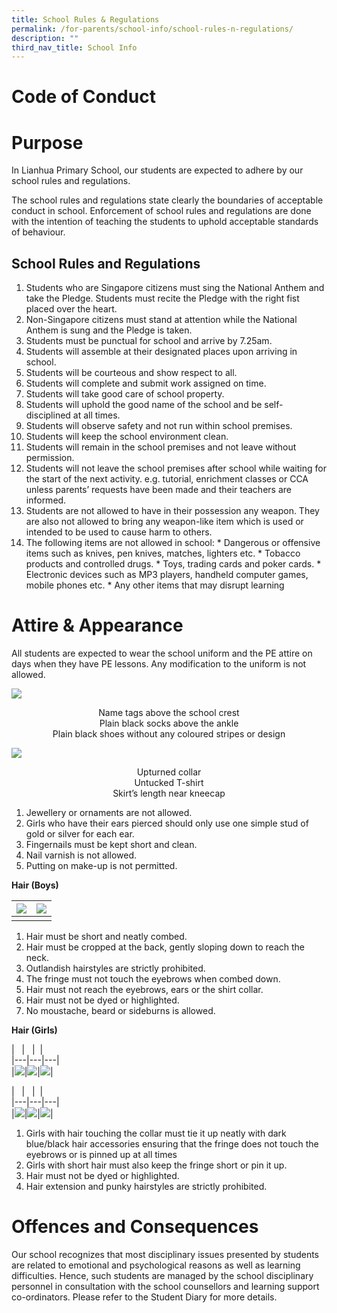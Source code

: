 ```yaml
---
title: School Rules & Regulations
permalink: /for-parents/school-info/school-rules-n-regulations/
description: ""
third_nav_title: School Info
---
```

# **Code of Conduct**
# **Purpose**
In Lianhua Primary School, our students are expected to adhere by our school rules and regulations.

  

The school rules and regulations state clearly the boundaries of acceptable conduct in school. Enforcement of school rules and regulations are done with the intention of teaching the students to uphold acceptable standards of behaviour.
## **School Rules and Regulations**

1.  Students who are Singapore citizens must sing the National Anthem and take the Pledge. Students must recite the Pledge with the right fist placed over the heart.
2.  Non-Singapore citizens must stand at attention while the National Anthem is sung and the Pledge is taken.
3.  Students must be punctual for school and arrive by 7.25am.
4.  Students will assemble at their designated places upon arriving in school.
5.  Students will be courteous and show respect to all.
6.  Students will complete and submit work assigned on time.
7.  Students will take good care of school property.
8.  Students will uphold the good name of the school and be self-disciplined at all times.
9.  Students will observe safety and not run within school premises.
10.  Students will keep the school environment clean.
11.  Students will remain in the school premises and not leave without permission.
12.  Students will not leave the school premises after school while waiting for the start of the next activity. e.g. tutorial, enrichment classes or CCA unless parents’ requests have been made and their teachers are informed.
13.  Students are not allowed to have in their possession any weapon. They are also not allowed to bring any weapon-like item which is used or intended to be used to cause harm to others.
14.  The following items are not allowed in school:
    *   Dangerous or offensive items such as knives, pen knives, matches, lighters etc.
    *   Tobacco products and controlled drugs.
    *   Toys, trading cards and poker cards.
    *   Electronic devices such as MP3 players, handheld computer games, mobile phones etc.
    *   Any other items that may disrupt learning


# **Attire &amp; Appearance**

All students are expected to wear the school uniform and the PE attire on days when they have PE lessons. Any modification to the uniform is not allowed.


![](/images/School%20Info/School%20Rules%20&amp;%20Regulations/School%20Attire/boyfront.jpg)

<center> Name tags above the school crest</center> <center>Plain black socks above the ankle</center><center>Plain black shoes without any coloured stripes or design</center>
	
![](/images/School%20Info/School%20Rules%20&amp;%20Regulations/School%20Attire/girlfront.jpg)


<center>Upturned collar</center> 
<center>Untucked T-shirt</center>
<center>Skirt’s length near kneecap</center>
	


1.  Jewellery or ornaments are not allowed.
2.  Girls who have their ears pierced should only use one simple stud of gold or silver for each ear.
3.  Fingernails must be kept short and clean.
4.  Nail varnish is not allowed.
5.  Putting on make-up is not permitted.


**Hair (Boys)**


|![](/images/School%20Info/School%20Rules%20&amp;%20Regulations/School%20Attire/boyhairfront.JPG)  |![](/images/School%20Info/School%20Rules%20&amp;%20Regulations/School%20Attire/boyhairback.JPG)  | 
| -------- | -------- | 
|     |    | 

1.  Hair must be short and neatly combed.
2.  Hair must be cropped at the back, gently sloping down to reach the neck.
3.  Outlandish hairstyles are strictly prohibited.
4.  The fringe must not touch the eyebrows when combed down.
5.  Hair must not reach the eyebrows, ears or the shirt collar.
6.  Hair must not be dyed or highlighted.
7.  No moustache, beard or sideburns is allowed.


**Hair (Girls)**




|&nbsp;&nbsp; |&nbsp; &nbsp;|&nbsp;   |&nbsp;  
|---|---|---|  
|![](/images/LHPSCC7.jpg)|![](/images/LHPSCC8.jpg)|![](/images/LHPSCC9.jpg)|


|&nbsp;&nbsp; |&nbsp; &nbsp;|&nbsp;   |&nbsp;  
|---|---|---|  
|![](/images/LHPSCC10.png)|![](/images/LHPSCC11.png)|![](/images/LHPSCC12.png)|



1.  Girls with hair touching the collar must tie it up neatly with dark blue/black hair accessories ensuring that the fringe does not touch the eyebrows or is pinned up at all times
2.  Girls with short hair must also keep the fringe short or pin it up.
3.  Hair must not be dyed or highlighted.
4.  Hair extension and punky hairstyles are strictly prohibited.

# **Offences and Consequences**


Our school recognizes that most disciplinary issues presented by students are related to emotional and psychological reasons as well as learning difficulties. Hence, such students are managed by the school disciplinary personnel in consultation with the school counsellors and learning support co-ordinators. Please refer to the Student Diary for more details.